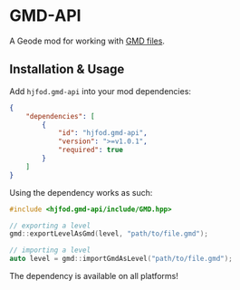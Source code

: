 # GMD-API

A Geode mod for working with [GMD files](https://fileinfo.com/extension/gmd).

## Installation & Usage

Add `hjfod.gmd-api` into your mod dependencies:

```json
{
    "dependencies": [
        {
            "id": "hjfod.gmd-api",
            "version": ">=v1.0.1",
            "required": true
        }
    ]
}
```

Using the dependency works as such:

```cpp
#include <hjfod.gmd-api/include/GMD.hpp>

// exporting a level
gmd::exportLevelAsGmd(level, "path/to/file.gmd");

// importing a level
auto level = gmd::importGmdAsLevel("path/to/file.gmd");
```

The dependency is available on all platforms!
